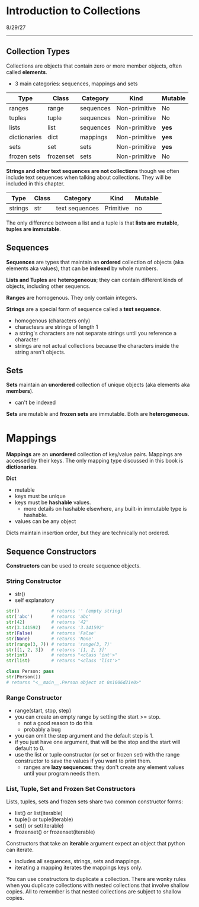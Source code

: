# Introduction to Collections

8/29/27

---

## Collection Types

Collections are objects that contain zero or more member objects, often called **elements**.
- 3 main categories: sequences, mappings and sets

| Type | Class | Category | Kind | Mutable |
|------|-------|----------|------|---------|
| ranges | range | sequences | Non-primitive | No
| tuples | tuple | sequences | Non-primitive | No
| lists | list | sequences | Non-primitive | **yes**
| dictionaries | dict | mappings | Non-primitive | **yes**
| sets | set | sets | Non-primitive | **yes**
| frozen sets | frozenset | sets | Non-primitive | No

**Strings and other text sequences are not collections** though we often include text sequences when talking about collections. They will be included in this chapter.

| Type | Class | Category | Kind | Mutable |
|------|-------|----------|------|---------|
| strings | str | text sequences | Primitive | no

The only difference between a list and a tuple is that **lists are mutable, tuples are immutable**.

## Sequences

**Sequences** are types that maintain an **ordered** collection of objects (aka elements aka values), that can be **indexed** by whole numbers.

**Lists and Tuples** are **heterogeneous**; they can contain different kinds of objects, including other sequencs.

**Ranges** are homogenous. They only contain integers. 

**Strings** are a special form of sequence called a **text sequence**.
- homogenous (characters only)
- charactesrs are strings of length 1
- a string's characters are not separate strings until you reference a character
- strings are not actual collections because the characters inside the string aren't objects.

## Sets

**Sets** maintain an **unordered** collection of unique objects (aka elements aka **members**).
- can't be indexed

**Sets** are mutable and **frozen sets** are immutable. Both are **heterogeneous**.

# Mappings

**Mappings** are an **unordered** collection of key/value pairs. Mappings are accessed by their keys. The only mapping type discussed in this book is **dictionaries**. 

**Dict**
- mutable
- keys must be unique
- keys must be **hashable** values.
    - more details on hashable elsewhere, any built-in immutable type is hashable.
- values can be any object

Dicts maintain insertion order, but they are technically not ordered.

## Sequence Constructors

**Constructors** can be used to create sequence objects.

### String Constructor

- str()
- self explanatory

```python
str()            # returns '' (empty string)
str('abc')       # returns 'abc'
str(42)          # returns '42'
str(3.141592)    # returns '3.141592'
str(False)       # returns 'False'
str(None)        # returns 'None'
str(range(3, 7)) # returns 'range(3, 7)'
str([1, 2, 3])   # returns '[1, 2, 3]'
str(int)         # returns "<class 'int'>"
str(list)        # returns "<class 'list'>"

class Person: pass
str(Person())
# returns "<__main__.Person object at 0x1006d21e0>"
```

### Range Constructor

- range(start, stop, step)
- you can create an empty range by setting the start >= stop.
    - not a good reason to do this
    - probably a bug
- you can omit the step argument and the default step is 1.
- if you just have one argument, that will be the stop and the start will default to 0.
- use the list or tuple constructor (or set or frozen set) with the range constructor to save the values if you want to print them.
    - ranges are **lazy sequences**: they don't create any element values until your program needs them.

### List, Tuple, Set and Frozen Set Constructors

Lists, tuples, sets and frozen sets share two common constructor forms:

- list() or list(iterable)
- tuple() or tuple(iterable)
- set() or set(iterable)
- frozenset() or frozenset(iterable)

Constructors that take an **iterable** argument expect an object that python can iterate.
- includes all sequences, strings, sets and mappings.
- iterating a mapping iterates the mappings keys only.

You can use constructors to duplicate a collection. There are wonky rules when you duplicate collections with nested collections that involve shallow copies. All to remember is that nested collections are subject to shallow copies. 

